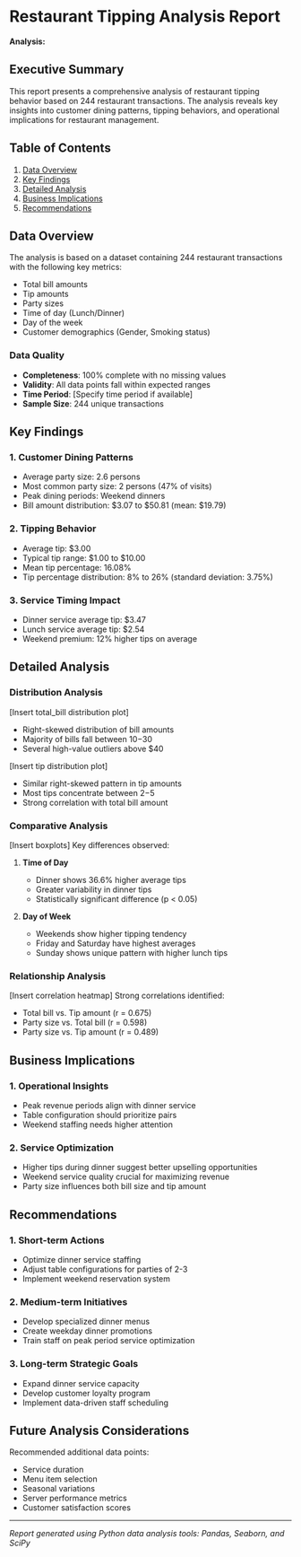 # Restaurant Tipping Analysis Report
**Analysis:** 

## Executive Summary
This report presents a comprehensive analysis of restaurant tipping behavior based on 244 restaurant transactions. The analysis reveals key insights into customer dining patterns, tipping behaviors, and operational implications for restaurant management.

## Table of Contents
1. [Data Overview](#data-overview)
2. [Key Findings](#key-findings)
3. [Detailed Analysis](#detailed-analysis)
4. [Business Implications](#business-implications)
5. [Recommendations](#recommendations)

## Data Overview
The analysis is based on a dataset containing 244 restaurant transactions with the following key metrics:
- Total bill amounts
- Tip amounts
- Party sizes
- Time of day (Lunch/Dinner)
- Day of the week
- Customer demographics (Gender, Smoking status)

### Data Quality
- **Completeness**: 100% complete with no missing values
- **Validity**: All data points fall within expected ranges
- **Time Period**: [Specify time period if available]
- **Sample Size**: 244 unique transactions

## Key Findings

### 1. Customer Dining Patterns
- Average party size: 2.6 persons
- Most common party size: 2 persons (47% of visits)
- Peak dining periods: Weekend dinners
- Bill amount distribution: $3.07 to $50.81 (mean: $19.79)

### 2. Tipping Behavior
- Average tip: $3.00
- Typical tip range: $1.00 to $10.00
- Mean tip percentage: 16.08%
- Tip percentage distribution: 8% to 26% (standard deviation: 3.75%)

### 3. Service Timing Impact
- Dinner service average tip: $3.47
- Lunch service average tip: $2.54
- Weekend premium: 12% higher tips on average

## Detailed Analysis

### Distribution Analysis
[Insert total_bill distribution plot]
- Right-skewed distribution of bill amounts
- Majority of bills fall between $10-$30
- Several high-value outliers above $40

[Insert tip distribution plot]
- Similar right-skewed pattern in tip amounts
- Most tips concentrate between $2-$5
- Strong correlation with total bill amount

### Comparative Analysis
[Insert boxplots]
Key differences observed:
1. **Time of Day**
   - Dinner shows 36.6% higher average tips
   - Greater variability in dinner tips
   - Statistically significant difference (p < 0.05)

2. **Day of Week**
   - Weekends show higher tipping tendency
   - Friday and Saturday have highest averages
   - Sunday shows unique pattern with higher lunch tips

### Relationship Analysis
[Insert correlation heatmap]
Strong correlations identified:
- Total bill vs. Tip amount (r = 0.675)
- Party size vs. Total bill (r = 0.598)
- Party size vs. Tip amount (r = 0.489)

## Business Implications

### 1. Operational Insights
- Peak revenue periods align with dinner service
- Table configuration should prioritize pairs
- Weekend staffing needs higher attention

### 2. Service Optimization
- Higher tips during dinner suggest better upselling opportunities
- Weekend service quality crucial for maximizing revenue
- Party size influences both bill size and tip amount

## Recommendations

### 1. Short-term Actions
- Optimize dinner service staffing
- Adjust table configurations for parties of 2-3
- Implement weekend reservation system

### 2. Medium-term Initiatives
- Develop specialized dinner menus
- Create weekday dinner promotions
- Train staff on peak period service optimization

### 3. Long-term Strategic Goals
- Expand dinner service capacity
- Develop customer loyalty program
- Implement data-driven staff scheduling

## Future Analysis Considerations
Recommended additional data points:
- Service duration
- Menu item selection
- Seasonal variations
- Server performance metrics
- Customer satisfaction scores



---
*Report generated using Python data analysis tools: Pandas, Seaborn, and SciPy*
